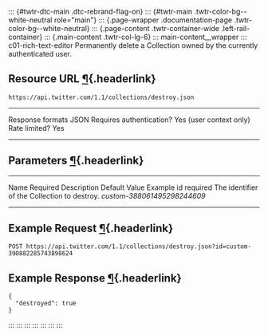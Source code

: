::: {#twtr-dtc-main .dtc-rebrand-flag-on}
::: {#twtr-main .twtr-color-bg--white-neutral role="main"}
::: {.page-wrapper .documentation-page .twtr-color-bg--white-neutral}
::: {.page-content .twtr-container-wide .left-rail-container}
::: {.main-content .twtr-col-lg-6}
::: main-content__wrapper
::: c01-rich-text-editor
Permanently delete a Collection owned by the currently authenticated
user.

## Resource URL [¶](#resource-url){.headerlink}

` https://api.twitter.com/1.1/collections/destroy.json `

  -------------------------- -------------------------
  Response formats           JSON
  Requires authentication?   Yes (user context only)
  Rate limited?              Yes
  -------------------------- -------------------------

## Parameters [¶](#parameters){.headerlink}

  ------ ---------- ---------------------------------------------- --------------- -----------------------------
  Name   Required   Description                                    Default Value   Example
  id     required   The identifier of the Collection to destroy.                   *custom-388061495298244609*
  ------ ---------- ---------------------------------------------- --------------- -----------------------------

## Example Request [¶](#example-request){.headerlink}

` POST https://api.twitter.com/1.1/collections/destroy.json?id=custom-390882285743898624 `

## Example Response [¶](#example-response){.headerlink}

    {
      "destroyed": true
    }
:::
:::
:::
:::
:::
:::
:::
